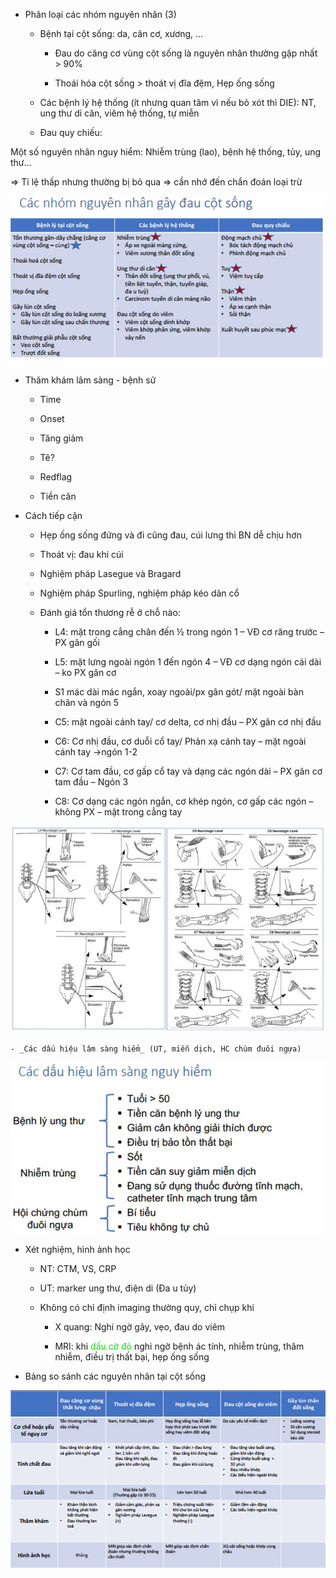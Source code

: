 - Phân loại các nhóm nguyên nhân (3)
  
	- Bệnh tại cột sống: da, cân cơ, xương, …
  
		- Đau do căng cơ vùng cột sống là nguyên nhân thường gặp nhất > 90%
  
		- Thoái hóa cột sống > thoát vị đĩa đệm, Hẹp ống sống
  
	- Các bệnh lý hệ thống (ít nhưng quan tâm vì nếu bỏ xót thì DIE): NT, ung thư di căn, viêm hệ thống, tự miễn
  
	- Đau quy chiếu:
  
Một số nguyên nhân nguy hiểm: Nhiễm trùng (lao), bệnh hệ thống, tủy, ung thư…
  
=> Tỉ lệ thấp nhưng thường bị bỏ qua => cần nhớ đến chẩn đoán loại trừ
  
![Buổi 4 - CXK - Hệ sinh sản-1687393955752.jpeg](../../../200%20Files/image/image/Bu%E1%BB%95i%204%20-%20CXK%20-%20H%E1%BB%87%20sinh%20s%E1%BA%A3n-1687393955752.jpeg)
  
- Thăm khám lâm sàng - bệnh sử
  
	- Time
  
	- Onset
  
	- Tăng giảm
  
	- Tê?
  
	- Redflag
  
	- Tiền căn
  
- Cách tiếp cận
  
	- Hẹp ống sống đứng và đi cũng đau, cúi lưng thì BN dễ chịu hơn
  
	- Thoát vị: đau khi cúi
  
	- Nghiệm pháp Lasegue và Bragard
  
	- Nghiệm pháp Spurling, nghiệm pháp kéo dãn cổ
  
	- Đánh giá tổn thương rễ ở chỗ nào:
  
		- L4: mặt trong cẳng chân đến ½ trong ngón 1 – VĐ cơ răng trước – PX gân gối
  
		- L5: mặt lưng ngoài ngón 1 đến ngón 4 – VĐ cơ dạng ngón cái dài – ko PX gân cơ
  
		- S1 mác dài mác ngắn, xoay ngoài/px gân gót/ mặt ngoài bàn chân và ngón 5
  
		- C5: mặt ngoài cánh tay/ cơ delta, cơ nhị đầu – PX gân cơ nhị đầu
  
		- C6: Cơ nhị đầu, cơ duỗi cổ tay/ Phản xạ cánh tay – mặt ngoài cánh tay ->ngón 1-2
  
		- C7: Cơ tam đầu, cơ gấp cổ tay và dạng các ngón dài – PX gân cơ tam đầu – Ngón 3
  
		- C8: Cơ dạng các ngón ngắn, cơ khép ngón, cơ gấp các ngón – không PX – mặt trong cẳng tay
  
![Buổi 4 - CXK - Hệ sinh sản-1687394003454.jpeg](../../../200%20Files/image/image/Bu%E1%BB%95i%204%20-%20CXK%20-%20H%E1%BB%87%20sinh%20s%E1%BA%A3n-1687394003454.jpeg)
  
	- _Các dấu hiệu lâm sàng hiểm_ (UT, miễn dịch, HC chùm đuôi ngựa)
  
![Buổi 4 - CXK - Hệ sinh sản-1687394016515.jpeg](../../../200%20Files/image/image/Bu%E1%BB%95i%204%20-%20CXK%20-%20H%E1%BB%87%20sinh%20s%E1%BA%A3n-1687394016515.jpeg)
  
- Xét nghiệm, hình ảnh học
  
	- NT: CTM, VS, CRP
  
	- UT: marker ung thư, điện di (Đa u tủy)
  
	- Không có chỉ định imaging thường quy, chỉ chụp khi
  
		- X quang: Nghi ngờ gãy, vẹo, đau do viêm
  
		- MRI: khi <font color=“RED”>dấu cờ đỏ</font> nghi ngờ bệnh ác tính, nhiễm trùng, thâm nhiễm, điều trị thất bại, hẹp ống sống
  
- Bảng so sánh các nguyên nhân tại cột sống
  
![Buổi 4 - CXK - Hệ sinh sản-1687394028411.jpeg](../../../200%20Files/image/image/Bu%E1%BB%95i%204%20-%20CXK%20-%20H%E1%BB%87%20sinh%20s%E1%BA%A3n-1687394028411.jpeg)